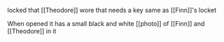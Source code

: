 locked that [[Theodore]] wore that needs a key same as [[Finn]]'s locket

When opened it has a small black and white [[photo]] of [[Finn]] and [[Theodore]] in it